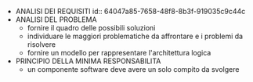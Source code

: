 - ANALISI DEI REQUISITI
  id:: 64047a85-7658-48f8-8b3f-919035c9c44c
- ANALISI DEL PROBLEMA
	- fornire il quadro delle possibili soluzioni
	- individuare le maggiori problematiche da affrontare e i problemi da risolvere
	- fornire un modello per rappresentare l'architettura logica
- PRINCIPIO DELLA MINIMA RESPONSABILITA
	- un componente software deve avere un solo compito da svolgere